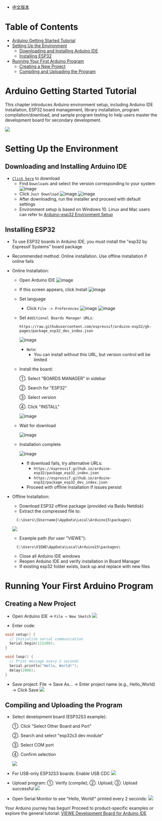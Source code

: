 * [中文版本](https://github.com/VIEWESMART/VIEWE-Tutorial/blob/main/Arduino%20Tutorial/Arduino%20IDE%E5%AE%89%E8%A3%85%E5%8F%8A%E5%85%A5%E9%97%A8%E6%95%99%E7%A8%8B.md)

# Table of Contents

- [Arduino Getting Started Tutorial](#arduino-getting-started-tutorial)
- [Setting Up the Environment](#setting-up-the-environment)
  - [Downloading and Installing Arduino IDE](#downloading-and-installing-arduino-ide)
  - [Installing ESP32](#installing-esp32)
- [Running Your First Arduino Program](#running-your-first-arduino-program)
  - [Creating a New Project](#creating-a-new-project)
  - [Compiling and Uploading the Program](#compiling-and-uploading-the-program)

# Arduino Getting Started Tutorial

This chapter introduces Arduino environment setup, including Arduino IDE installation, ESP32 board management, library installation, program compilation/download, and sample program testing to help users master the development board for secondary development.

![](https://github.com/VIEWESMART/VIEWE-Tutorial/blob/main/img/FlowChart_cn.png)

# Setting Up the Environment
## Downloading and Installing Arduino IDE
* [`Click here`](https://www.arduino.cc/en/software) to download
    * Find `Downloads` and select the version corresponding to your system
    ![image](https://github.com/user-attachments/assets/7b2e1bde-566a-45b8-a1b6-027e4b473356)
    * Click `Just Download`
    ![image](https://github.com/user-attachments/assets/84290f8a-55b1-4d0a-8373-4375d6fe45aa)
    ![image](https://github.com/user-attachments/assets/34f7f218-c5db-4d8f-a195-5a8c65501d78)
    * After downloading, run the installer and proceed with default settings
    * Environment setup is based on Windows 10. Linux and Mac users can refer to [Arduino-esp32 Environment Setup](https://docs.espressif.com/projects/arduino-esp32/en/latest/installing.html)

## Installing ESP32
* To use ESP32 boards in Arduino IDE, you must install the "esp32 by Espressif Systems" board package
* Recommended method: Online installation. Use offline installation if online fails
* Online Installation:
  * Open Arduino IDE
      ![image](https://github.com/user-attachments/assets/cb15d47b-ee2b-4fd7-b1c1-14518b545d35)
  * If this screen appears, click Install
      ![image](https://github.com/user-attachments/assets/c6a3cb21-55d3-4aa1-8c5e-4ba4845acb96)
  * Set language
      * Click `File -> Preferences`
      ![image](https://github.com/user-attachments/assets/628614e3-5151-4f2e-91f8-394ddb67a3ce)
      ![image](https://github.com/user-attachments/assets/45ba4791-4ef4-40a9-b7d4-5c1223ed9c11)
  * Set `Additional Boards Manager URLs`: 
    ```
    https://raw.githubusercontent.com/espressif/arduino-esp32/gh-pages/package_esp32_dev_index.json
    ```
    ![image](https://github.com/user-attachments/assets/14b6cdcd-3487-48f9-bb0d-5d0184e18ab1)

    * `Note`: 
        * You can install without this URL, but version control will be limited
        
  * Install the board:
    
    ①. Select "BOARDS MANAGER" in sidebar
    
    ②. Search for "ESP32"
    
    ③. Select version
    
    ④. Click "INSTALL"
    
    ![image](https://github.com/user-attachments/assets/a1d597df-0410-439c-aa5e-089a0c3bdef7)
 
  * Wait for download
    
    ![image](https://github.com/VIEWESMART/VIEWE-Tutorial/blob/main/img/wait-06.png)
    
  * Installation complete
    
     ![image](https://github.com/VIEWESMART/VIEWE-Tutorial/blob/main/img/finish-07.png)
    
    * If download fails, try alternative URLs:
        * `https://espressif.github.io/arduino-esp32/package_esp32_index.json`
        * `https://espressif.github.io/arduino-esp32/package_esp32_dev_index.json`
    * Proceed with offline installation if issues persist
 
* Offline Installation:
  * Download ESP32 offline package (provided via Baidu Netdisk)
  * Extract the compressed file to:
    
  ```
    C:\Users\{Username}\AppData\Local\Arduino15\packages\
  ```
  
    ![](https://github.com/VIEWESMART/VIEWE-Tutorial/blob/main/img/download-path.jpg)


  * Example path (for user "VIEWE"):
    
  ```
    C:\Users\VIEWE\AppData\Local\Arduino15\packages\
  ```
  * Close all Arduino IDE windows
  * Reopen Arduino IDE and verify installation in Board Manager
  * If existing esp32 folder exists, back up and replace with new files

# Running Your First Arduino Program

## Creating a New Project
* Open Arduino IDE → `File → New Sketch`
  ![](https://github.com/VIEWESMART/VIEWE-Tutorial/blob/main/img/A-study-01.png)
  
* Enter code:
  
```c
void setup() {
  // Initialize serial communication
  Serial.begin(115200);
}

void loop() {
  // Print message every 2 seconds
  Serial.println("Hello, World!");
  delay(2000);
}

```

* Save project: File → Save As... → Enter project name (e.g., Hello_World) → Click Save
  ![](https://github.com/VIEWESMART/VIEWE-Tutorial/blob/main/img/Ar-study-02.png)

## Compiling and Uploading the Program

* Select development board (ESP32S3 example):

  ①. Click "Select Other Board and Port"
  
  ②. Search and select "esp32s3 dev module"
  
  ③. Select COM port
  
  ④. Confirm selection

  ![](https://github.com/VIEWESMART/VIEWE-Tutorial/blob/main/img/Ar-study-03.png)

* For USB-only ESP32S3 boards: Enable USB CDC
  ![](https://github.com/VIEWESMART/VIEWE-Tutorial/blob/main/img/Ar-study-04.png)

* Upload program:
  ①. Verify (compile); ②. Upload; ③. Upload successful
  ![](https://github.com/VIEWESMART/VIEWE-Tutorial/blob/main/img/Ar-study-05.png)

* Open Serial Monitor to see "Hello, World!" printed every 2 seconds:
  ![](https://github.com/VIEWESMART/VIEWE-Tutorial/blob/main/img/Ar-study-06.png)

Your Arduino journey has begun! Proceed to product-specific examples or explore the general tutorial:
[VIEWE Development Board for Arduino IDE](https://github.com/VIEWESMART/VIEWE-Tutorial/blob/main/Arduino%20Tutorial/VIEWE%20development%20board%20for%20Arduino%20IDE.md)
